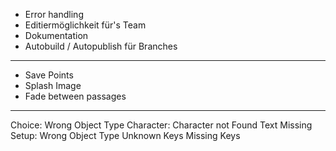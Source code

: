 * Error handling
* Editiermöglichkeit für's Team
* Dokumentation
* Autobuild / Autopublish für Branches
---

* Save Points
* Splash Image
* Fade between passages


---

Choice: Wrong Object Type
Character: Character not Found
           Text Missing
Setup: Wrong Object Type
        Unknown Keys
        Missing Keys